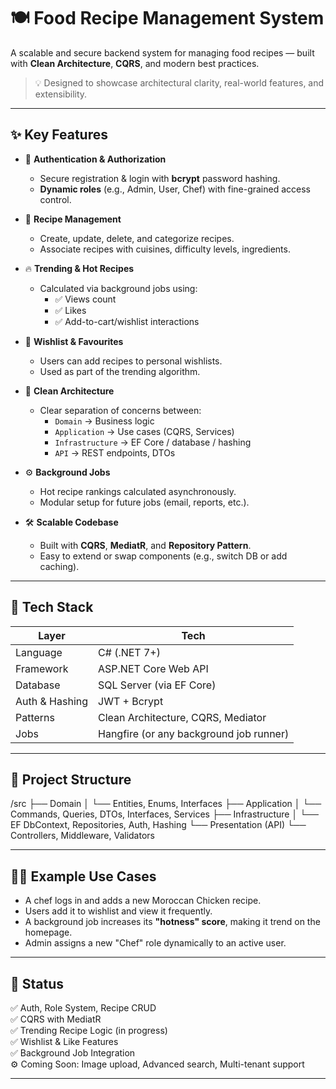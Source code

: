 # 🍽️ Food Recipe Management System

A scalable and secure backend system for managing food recipes — built with **Clean Architecture**, **CQRS**, and modern best practices.

> 💡 Designed to showcase architectural clarity, real-world features, and extensibility.

---

## ✨ Key Features

- 🔐 **Authentication & Authorization**
  - Secure registration & login with **bcrypt** password hashing.
  - **Dynamic roles** (e.g., Admin, User, Chef) with fine-grained access control.

- 🍱 **Recipe Management**
  - Create, update, delete, and categorize recipes.
  - Associate recipes with cuisines, difficulty levels, ingredients.

- 🔥 **Trending & Hot Recipes**
  - Calculated via background jobs using:
    - ✅ Views count
    - ✅ Likes
    - ✅ Add-to-cart/wishlist interactions

- 🧾 **Wishlist & Favourites**
  - Users can add recipes to personal wishlists.
  - Used as part of the trending algorithm.

- 🧠 **Clean Architecture**
  - Clear separation of concerns between:
    - `Domain` → Business logic
    - `Application` → Use cases (CQRS, Services)
    - `Infrastructure` → EF Core / database / hashing
    - `API` → REST endpoints, DTOs

- ⚙️ **Background Jobs**
  - Hot recipe rankings calculated asynchronously.
  - Modular setup for future jobs (email, reports, etc.).

- 🛠️ **Scalable Codebase**
  - Built with **CQRS**, **MediatR**, and **Repository Pattern**.
  - Easy to extend or swap components (e.g., switch DB or add caching).

---

## 🧪 Tech Stack

| Layer          | Tech                                    |
|----------------|-----------------------------------------|
| Language       | C# (.NET 7+)                            |
| Framework      | ASP.NET Core Web API                    |
| Database       | SQL Server (via EF Core)                |
| Auth & Hashing | JWT + Bcrypt                            |
| Patterns       | Clean Architecture, CQRS, Mediator      |
| Jobs           | Hangfire (or any background job runner) |

---

## 🧱 Project Structure

/src
├── Domain
│ └── Entities, Enums, Interfaces
├── Application
│ └── Commands, Queries, DTOs, Interfaces, Services
├── Infrastructure
│ └── EF DbContext, Repositories, Auth, Hashing
└── Presentation (API)
└── Controllers, Middleware, Validators


---

## 🧑‍🍳 Example Use Cases

- A chef logs in and adds a new Moroccan Chicken recipe.
- Users add it to wishlist and view it frequently.
- A background job increases its **"hotness" score**, making it trend on the homepage.
- Admin assigns a new "Chef" role dynamically to an active user.

---

## 🚧 Status

✅ Auth, Role System, Recipe CRUD  
✅ CQRS with MediatR  
✅ Trending Recipe Logic (in progress)  
✅ Wishlist & Like Features  
✅ Background Job Integration  
⚙️ Coming Soon: Image upload, Advanced search, Multi-tenant support

---

